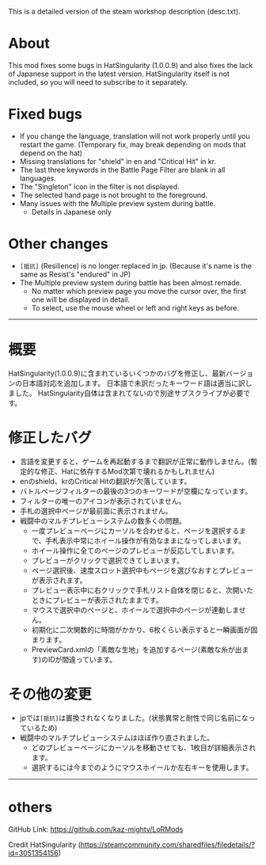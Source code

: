 This is a detailed version of the steam workshop description (desc.txt).

# About

This mod fixes some bugs in HatSingularity (1.0.0.9) and also fixes the lack of Japanese support in the latest version.
HatSingularity itself is not included, so you will need to subscribe to it separately.

# Fixed bugs

- If you change the language, translation will not work properly until you restart the game. (Temporary fix, may break depending on mods that depend on the hat)
- Missing translations for "shield" in en and "Critical Hit" in kr.
- The last three keywords in the Battle Page Filter are blank in all languages.
- The "Singleton" icon in the filter is not displayed.
- The selected hand page is not brought to the foreground.
- Many issues with the Multiple preview system during battle.
  - Details in Japanese only

# Other changes

- `[抵抗]` (Resilience) is no longer replaced in jp. (Because it's name is the same as Resist's "endured" in JP)
- The Multiple preview system during battle has been almost remade.
  - No matter which preview page you move the cursor over, the first one will be displayed in detail.
  - To select, use the mouse wheel or left and right keys as before.

---

# 概要

HatSingularity(1.0.0.9)に含まれているいくつかのバグを修正し、最新バージョンの日本語対応を追加します。
日本語で未訳だったキーワード語は適当に訳しました。
HatSingularity自体は含まれてないので別途サブスクライブが必要です。

# 修正したバグ

- 言語を変更すると、ゲームを再起動するまで翻訳が正常に動作しません。(暫定的な修正、Hatに依存するMod次第で壊れるかもしれません)
- enのshield、krのCritical Hitの翻訳が欠落しています。
- バトルページフィルターの最後の3つのキーワードが空欄になっています。
- フィルターの唯一のアイコンが表示されていません。
- 手札の選択中ページが最前面に表示されません。
- 戦闘中のマルチプレビューシステムの数多くの問題。
  - 一度プレビューページにカーソルを合わせると、ページを選択するまで、手札表示中常にホイール操作が有効なままになってしまいます。
  - ホイール操作に全てのページのプレビューが反応してしまいます。
  - プレビューがクリックで選択できてしまいます。
  - ページ選択後、速度スロット選択中もページを選びなおすとプレビューが表示されます。
  - プレビュー表示中に右クリックで手札リスト自体を閉じると、次開いたときにプレビューが表示されたままです。
  - マウスで選択中のページと、ホイールで選択中のページが連動しません。
  - 初期化に二次関数的に時間がかかり、6枚くらい表示すると一瞬画面が固まります。
  - PreviewCard.xmlの「素敵な生地」を追加するページ(素敵な糸が出ます)のIDが間違っています。

# その他の変更

- jpでは`[抵抗]`は置換されなくなりました。(状態異常と耐性で同じ名前になっているため)
- 戦闘中のマルチプレビューシステムはほぼ作り直されました。
  - どのプレビューページにカーソルを移動させても、1枚目が詳細表示されます。
  - 選択するには今までのようにマウスホイールか左右キーを使用します。

---
# others

GitHub Link: https://github.com/kaz-mighty/LoRMods

Credit
HatSingularity (https://steamcommunity.com/sharedfiles/filedetails/?id=3051354156)

